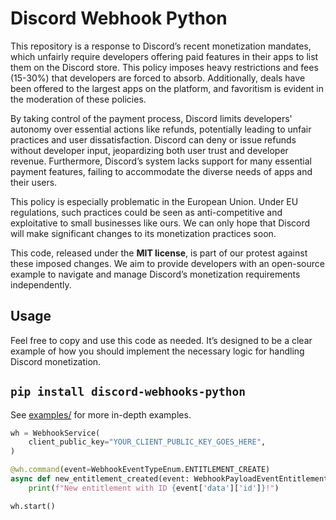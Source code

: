 # Discord Webhook Python

This repository is a response to Discord’s recent monetization mandates, which unfairly require developers offering paid features in their apps to list them on the Discord store. This policy imposes heavy restrictions and fees (15-30%) that developers are forced to absorb. Additionally, deals have been offered to the largest apps on the platform, and favoritism is evident in the moderation of these policies.

By taking control of the payment process, Discord limits developers' autonomy over essential actions like refunds, potentially leading to unfair practices and user dissatisfaction. Discord can deny or issue refunds without developer input, jeopardizing both user trust and developer revenue. Furthermore, Discord’s system lacks support for many essential payment features, failing to accommodate the diverse needs of apps and their users.

This policy is especially problematic in the European Union. Under EU regulations, such practices could be seen as anti-competitive and exploitative to small businesses like ours. We can only hope that Discord will make significant changes to its monetization practices soon.

This code, released under the **MIT license**, is part of our protest against these imposed changes. We aim to provide developers with an open-source example to navigate and manage Discord’s monetization requirements independently.

## Usage

Feel free to copy and use this code as needed. It’s designed to be a clear example of how you should implement the necessary logic for handling Discord monetization.

## `pip install discord-webhooks-python`
See [examples/](examples/) for more in-depth examples.
```python
wh = WebhookService(
    client_public_key="YOUR_CLIENT_PUBLIC_KEY_GOES_HERE",
)

@wh.command(event=WebhookEventTypeEnum.ENTITLEMENT_CREATE)
async def new_entitlement_created(event: WebhookPayloadEventEntitlementCreate) -> None:
    print(f"New entitlement with ID {event['data']['id']}!")

wh.start()
```